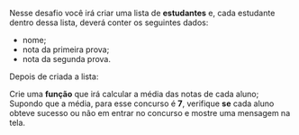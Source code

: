 Nesse desafio você irá criar uma lista de **estudantes** e, cada estudante dentro dessa lista, deverá conter os seguintes dados:

- nome;
- nota da primeira prova;
- nota da segunda prova.

Depois de criada a lista:

Crie uma **função** que irá calcular a média das notas de cada aluno;
Supondo que a média, para esse concurso é **7**, verifique **se** cada aluno obteve sucesso ou não em entrar no concurso e mostre uma mensagem na tela.